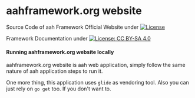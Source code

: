 # aahframework.org website

Source Code of aah Framework Official Website under [![License](https://img.shields.io/github/license/go-aah/website.svg)](LICENSE)

Framework Documentation under [![License: CC BY-SA 4.0](https://img.shields.io/badge/License-CC%20BY--SA%204.0-blue.svg)](http://creativecommons.org/licenses/by-sa/4.0/)

#### Running aahframework.org website locally

aahframework.org website is aah web application, simply follow the same nature of aah application steps to run it.

One more thing, this application uses `glide` as vendoring tool. Also you can just rely on `go get` too. If you don't want to.
